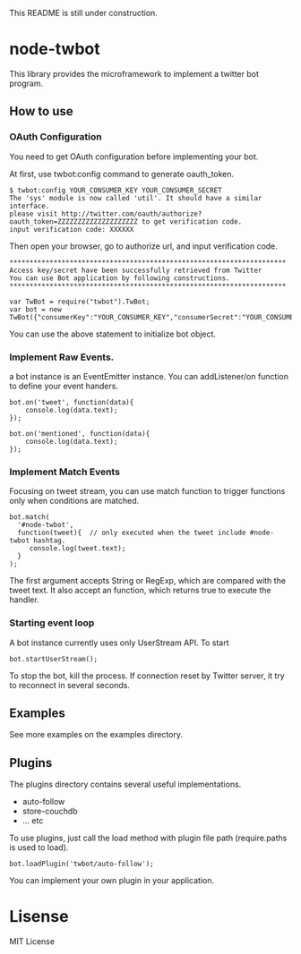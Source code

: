 This README is still under construction.

# node-twbot

This library provides the microframework to implement a twitter bot program.

## How to use

### OAuth Configuration

You need to get OAuth configuration before implementing your bot.

At first, use twbot:config command to generate oauth_token.

    $ twbot:config YOUR_CONSUMER_KEY YOUR_CONSUMER_SECRET
    The 'sys' module is now called 'util'. It should have a similar interface.
    please visit http://twitter.com/oauth/authorize?oauth_token=ZZZZZZZZZZZZZZZZZZZZ to get verification code.
    input verification code: XXXXXX

Then open your browser, go to authorize url, and input verification code.

    *********************************************************************
    Access key/secret have been successfully retrieved from Twitter
    You can use Bot application by following constructions.
    *********************************************************************
   
    var TwBot = require("twbot").TwBot;
    var bot = new TwBot({"consumerKey":"YOUR_CONSUMER_KEY","consumerSecret":"YOUR_CONSUMER_SECRET","accessKey":"YOUR_ACCESS_KEY","accessSecret":"YOUR_ACCESS_SECRET"})

You can use the above statement to initialize bot object.

### Implement Raw Events.

a bot instance is an EventEmitter instance. You can addListener/on function to define your event handers.

    bot.on('tweet', function(data){
        console.log(data.text);
    });

    bot.on('mentioned', function(data){
        console.log(data.text);
    });

### Implement Match Events

Focusing on tweet stream, you can use match function to trigger functions only when conditions are matched.

    bot.match(
      '#node-twbot',
      function(tweet){  // only executed when the tweet include #node-twbot hashtag.
         console.log(tweet.text);
      }
    );

The first argument accepts String or RegExp, which are compared with the tweet text. It also accept an function, which returns true to execute the handler.

### Starting event loop

A bot instance currently uses only UserStream API. To start

    bot.startUserStream();
    
To stop the bot, kill the process. If connection reset by Twitter server, it try to reconnect in several seconds.

## Examples

See more examples on the examples directory.

## Plugins

The plugins directory contains several useful implementations.

- auto-follow
- store-couchdb
- ... etc

To use plugins, just call the load method with plugin file path (require.paths is used to load).

    bot.loadPlugin('twbot/auto-follow');

You can implement your own plugin in your application.

# Lisense

MIT License



